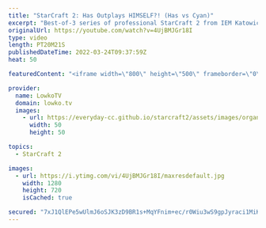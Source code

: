 ```yaml
---
title: "StarCraft 2: Has Outplays HIMSELF?! (Has vs Cyan)"
excerpt: "Best-of-3 series of professional StarCraft 2 from IEM Katowice between Has (Protoss) and Cyan (Protoss). Has is known to go for crazy strategies, but sometimes the only person he seems to be outplaying is himself.  Support my work on Patreon: https://www.patreon.com/lowkotv Become a YouTube member: https://lowko.tv/join"
originalUrl: https://youtube.com/watch?v=4UjBMJGr18I
type: video
length: PT20M21S
publishedDateTime: 2022-03-24T09:37:59Z
heat: 50

featuredContent: "<iframe width=\"800\" height=\"500\" frameborder=\"0\" src=\"https://www.youtube.com/embed/4UjBMJGr18I\" allow=\"accelerometer; autoplay; encrypted-media; gyroscope; picture-in-picture\" allowfullscreen></iframe>"

provider:
  name: LowkoTV
  domain: lowko.tv
  images:
    - url: https://everyday-cc.github.io/starcraft2/assets/images/organizations/lowko.tv-50x50.jpg
      width: 50
      height: 50

topics:
  - StarCraft 2

images:
  - url: https://i.ytimg.com/vi/4UjBMJGr18I/maxresdefault.jpg
    width: 1280
    height: 720
    isCached: true

secured: "7xJ1QlEPe5wUlmJ6oSJK3zD9BR1s+MqYFnim+ec/r0Wiu3wS9gpJyraci1MiK2L23+RObHDFJj7M6uh8IGHgXG2q7hKF/RBSTOCnSSq9+YAY/GAqvSgAfv3oKVf/5vE2PDI9Gbc1Mae+xyN/IdzVltPStl45oet8iRJIbfgt+pnPNckKPqreKTSgLZCTX8fBRHagprEBDGLwC8U4Bv85K9vN1v/KhLJrcW/5mRprRBspFsugrHav3l3hd6NZGOnzRD+/t/zxBIZjmS+ffn+YAdhFhXx2ogq9jOPO++lX2wk7+ghdru4UXHhArD0MbW6vhO1wMzc4STdbCumfjiCzk87O163MW7rIBP1oj5fti5cqeW9LgaKL9T17Z3eKqOzP0pR+N8VsLXCysKE0NnUuCBUN+nvQSv5X9n5Pwbv6yDw=;tMcUfDBqKRKbCGOAIAHQyw=="
---
```


